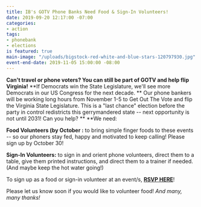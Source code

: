 ```yaml
---
title: IB's GOTV Phone Banks Need Food & Sign-In Volunteers!
date: 2019-09-20 12:17:00 -07:00
categories:
- action
tags:
- phonebank
- elections
is featured: true
main-image: "/uploads/bigstock-red-white-and-blue-stars-120797930.jpg"
event-end-date: 2019-11-05 15:00:00 -08:00
---
```


**Can't travel or phone voters? You can still be part of GOTV and help flip Virginia!** **If Democrats win the State Legislature, we'll see more Democrats in our US Congress for the next decade.  ** Our phone bankers will be working long hours from November 1-5 to Get Out The Vote and flip the Virginia State Legislature. This is a "last chance" election  before the party in control redistricts this gerrymandered state -- next opportunity is not until 2031!   Can you help? ** **We need:

**Food Volunteers (by October :** to bring simple finger foods to these events -- so our phoners stay fed, happy and motivated to keep calling! Please sign up by October 30!

**Sign-In Volunteers:** to sign in and orient phone volunteers, direct them to a table, give them printed instructions, and direct them to a trainer if needed.  (And maybe keep the hot water going!)

To sign up as a food or sign-in volunteer at an event/s, **[RSVP HERE](https://www.signupgenius.com/go/8050e49aea72fa1fc1-gotv)**!

Please let us know soon if you would like to volunteer food!
*And many, many thanks!*